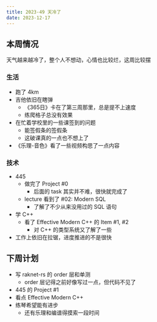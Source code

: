 ```yaml
---
title: 2023-49 天冷了
date: 2023-12-17
---
```


## 本周情况

天气越来越冷了，整个人不想动，心情也比较烂，这周比较摆

### 生活

- 跑了 4km
- 吉他依旧在瞎弹
  - 《365日》卡在了第三周那里，总是提不上速度
  - 练爬格子总没有效果
- 在忙着学校里的一些课签到的问题
  - 能签假条的签假条
  - 这破课真的一点也不想上了
- 《乐理-音色》看了一些视频构思了一点内容

### 技术

- 445
  - 做完了 Project #0
    - 后面的 task 其实并不难，很快就完成了
  - lecture 看到了 #02: Modern SQL
    - 了解了不少从来没用过的 SQL 语句
- 学 C++
  - 看了 Effective Modern C++ 的 Item #1, #2
    - 对 C++ 的类型系统又了解了一些
- 工作上依旧在拉锯，进度推进的不是很快

## 下周计划

- 写 raknet-rs 的 order 层和单测
  - order 层记得之前好像写过一点，但代码不见了
- 445 的 Project #1
- 看点 Effective Modern C++
- 练琴希望能有进步
  - 还有乐理和编谱得摸索一段时间